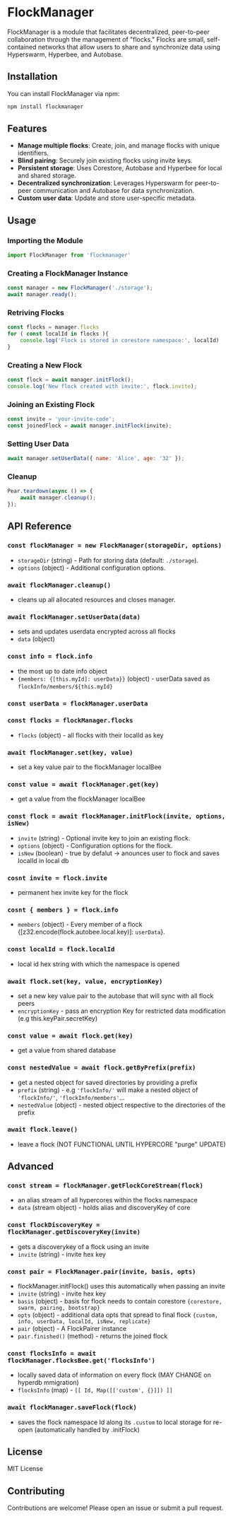 # FlockManager

FlockManager is a module that facilitates decentralized, peer-to-peer collaboration through the management of "flocks." Flocks are small, self-contained networks that allow users to share and synchronize data using Hyperswarm, Hyperbee, and Autobase.

## Installation

You can install FlockManager via npm:

```sh
npm install flockmanager
```

## Features

- **Manage multiple flocks**: Create, join, and manage flocks with unique identifiers.
- **Blind pairing**: Securely join existing flocks using invite keys.
- **Persistent storage**: Uses Corestore, Autobase and Hyperbee for local and shared storage.
- **Decentralized synchronization**: Leverages Hyperswarm for peer-to-peer communication and Autobase for data synchronization.
- **Custom user data**: Update and store user-specific metadata.

## Usage

### Importing the Module

```javascript
import FlockManager from 'flockmanager'
```

### Creating a FlockManager Instance

```javascript
const manager = new FlockManager('./storage');
await manager.ready();
```

### Retriving Flocks

```javascript
const flocks = manager.flocks
for ( const localId in flocks ){
    console.log('Flock is stored in corestore namespace:', localId)
}
```

### Creating a New Flock

```javascript
const flock = await manager.initFlock();
console.log('New flock created with invite:', flock.invite);
```

### Joining an Existing Flock

```javascript
const invite = 'your-invite-code';
const joinedFlock = await manager.initFlock(invite);
```

### Setting User Data

```javascript
await manager.setUserData({ name: 'Alice', age: '32' });
```

### Cleanup

```javascript
Pear.teardown(async () => {
    await manager.cleanup();
});
```

## API Reference

### `const flockManager = new FlockManager(storageDir, options)`
- `storageDir` (string) - Path for storing data (default: `./storage`).
- `options` (object) - Additional configuration options.

### `await flockManager.cleanup()`
- cleans up all allocated resources and closes manager.

### `await flockManager.setUserData(data)`
- sets and updates userdata encrypted across all flocks
- `data` (object)

### `const info = flock.info`
- the most up to date info object
- `{members: {[this.myId]: userData}}` (object) - userData saved as ``flockInfo/members/${this.myId}``

### `const userData = flockManager.userData`

### `const flocks = flockManager.flocks`
- `flocks` (object) - all flocks with their localId as key

### `await flockManager.set(key, value)`
- set a key value pair to the flockManager localBee

### `const value = await flockManager.get(key)`
- get a value from the flockManager localBee

### `const flock = await flockManager.initFlock(invite, options, isNew)`
- `invite` (string) - Optional invite key to join an existing flock.
- `options` (object) - Configuration options for the flock.
- `isNew` (boolean) - true by defalut -> anounces user to flock and saves localId in local db

### `cosnt invite = flock.invite`
- permanent hex invite key for the flock

### `cosnt { members } = flock.info`
- `members` (object) - Every member of a flock {[z32.encode(flock.autobee.local.key)]: `userData`}.

### `const localId = flock.localId`
- local id hex string with which the namespace is opened

### `await flock.set(key, value, encryptionKey)`
- set a new key value pair to the autobase that will sync with all flock peers
- `encryptionKey` - pass an encryption Key for restricted data modification (e.g this.keyPair.secretKey)

### `const value = await flock.get(key)`
- get a value from shared database

### `const nestedValue = await flock.getByPrefix(prefix)`
- get a nested object for saved directories by providing a prefix
- `prefix` (string) - e.g `'flockInfo/'` will make a nested object of  `'flockInfo/'`, `'flockInfo/members'`...
- `nestedValue` (object) - nested object respective to the directories of the prefix

### `await flock.leave()`
- leave a flock (NOT FUNCTIONAL UNTIL HYPERCORE "purge" UPDATE)

## Advanced

### `const stream = flockManager.getFlockCoreStream(flock)`
- an alias stream of all hypercores within the flocks namespace
- `data` (stream object) - holds alias and discoveryKey of core

### `const flockDiscoveryKey = flockManager.getDiscoveryKey(invite)`
- gets a discoverykey of a flock using an invite
- `invite` (string) - invite hex key

### `const pair = FlockManager.pair(invite, basis, opts)`
- flockManager.initFlock() uses this automatically when passing an invite
- `invite` (string) - invite hex key
- `basis` (object) - basis for flock needs to contain corestore `{corestore, swarm, pairing, bootstrap}`
- `opts` (object) - additional data opts that spread to final flock `{custom, info, userData, localId, isNew, replicate}`
- `pair` (object) - A FlockPairer instance
- `pair.finished()` (method) - returns the joined flock

### `const flocksInfo = await flockManager.flocksBee.get('flocksInfo')`
- locally saved data of information on every flock (MAY CHANGE on hyperdb mmigration)
- `flocksInfo` (map) - `[[ Id, Map([['custom', {}]]) ]]`

### `await flockManager.saveFlock(flock)`
- saves the flock namespace Id along its `.custom` to local storage for re-open (automatically handled by .initFlock)

## License

MIT License

## Contributing

Contributions are welcome! Please open an issue or submit a pull request.

